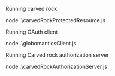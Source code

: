 Running carved rock

node .\carvedRockProtectedResource.js

Running OAuth client

node .\globomanticsClient.js

Running Carved rock authorization server

node .\carvedRockAuthorizationServer.js
